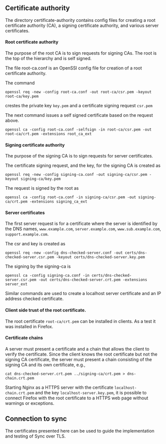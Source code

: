 ## Certificate authority

The directory certificate-authority contains config files for creating a root certificate authority (CA),
a signing certificate authority, and various server certificates. 

#### Root certificate authority

The purpose of the root CA is to sign requests for signing CAs. The root is the top of the hierarchy
and is self signed.

The file root-ca.conf is an OpenSSl config file for creation of a root certificate authority. 

The command

```openssl req -new -config root-ca.conf -out root-ca/csr.pem -keyout root-ca/key.pem```

crestes the private key `key.pem` and a certificate signing request `csr.pem`


The next command issues a self signed certificate based on the request above.

```openssl ca -config root-ca.conf -selfsign -in root-ca/csr.pem -out root-ca/crt.pem -extensions root_ca_ext```


#### Signing certificate authority

The purpose of the signing CA is to sign requests for server certificates. 

The certificate signing request, and the key, for the signing CA is created as

```openssl req -new -config signing-ca.conf -out signing-ca/csr.pem -keyout signing-ca/key.pem```

The request is signed by the root as

```openssl ca -config root-ca.conf -in signing-ca/csr.pem -out signing-ca/crt.pem -extensions signing_ca_ext```


####  Server certificates 

The first server request is for a certificate where the server is identified by the DNS names, 
`www.example.com`, `server.example.com`,  `www.sub.example.com`, `support.example.com`.

The csr and key is created as

```openssl req -new -config dns-checked-server.conf -out certs/dns-checked-server.csr.pem -keyout certs/dns-checked-server.key.pem```

The signing by the signing-ca is

```openssl ca -config signing-ca.conf -in certs/dns-checked-server.csr.pem -out certs/dns-checked-server.crt.pem -extensions server_ext```

Similar commands are used to create a localhost server certificate and an IP address checked
certificate.

#### Client side trust of the root certificate.

The root certificate `root-ca/crt.pem` can be installed in clients. As a test it was installed in
Firefox.

#### Certificate chains

A server must present a certificate and a chain that allows the client to verify the certificate.
Since the client knows the root certificate but not the signing CA certificate, the server must
present a chain consisting of the signing CA and its own certificate, e.g.,

```cat dns-checked-server.crt.pem ../signing-ca/crt.pem > dns-chain.crt.pem```

Starting Nginx as a HTTPS server with the certificate `localhost-chain.crt.pem` and the key
`localhost-server.key.pem`, it is possible to connect Firefox with the root certificate to a HTTPS web page without warnings or exceptions.

## Connection to sync

The certificates presented here can be used to guide the implementation and testing of Sync over TLS.
